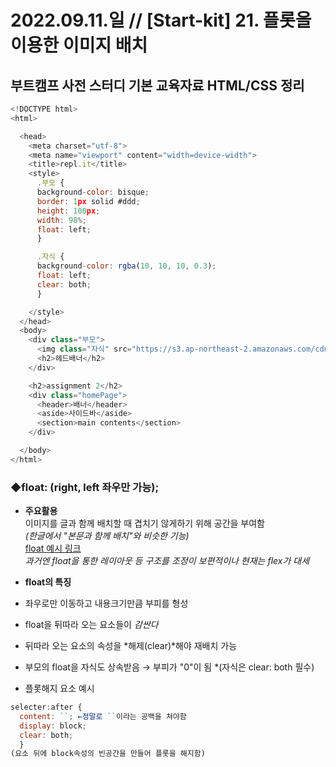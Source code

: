 
2022.09.11.일 // [Start-kit] 21. 플롯을 이용한 이미지 배치
========

## 부트캠프 사전 스터디 기본 교육자료 HTML/CSS 정리   


```js
<!DOCTYPE html>
<html>

  <head>
    <meta charset="utf-8">
    <meta name="viewport" content="width=device-width">
    <title>repl.it</title>
    <style>
      .부모 {
      background-color: bisque;
      border: 1px solid #ddd;
      height: 100px;
      width: 98%;
      float: left;
      }

      .자식 {
      background-color: rgba(10, 10, 10, 0.3);
      float: left;
      clear: both;
      }

    </style>
  </head>
  <body>
    <div class="부모">
      <img class="자식" src="https://s3.ap-northeast-2.amazonaws.com/cdn.wecode.co.kr/logo/wecode_logo_bk.png">
      <h2>헤드배너</h2>
    </div>

    <h2>assignment 2</h2>
    <div class="homePage">
      <header>배너</header>
      <aside>사이드바</aside>
      <section>main contents</section>
    </div>

  </body>
</html>

```

### ◆float: (right, left 좌우만 가능);

* **주요활용**  
이미지를 글과 함께 배치할 때 겹치기 않게하기 위해 공간을 부여함     
*(한글에서 "본문과 함께 배치"와 비슷한 기능)*   
[float 예시 링크](https://learnlayout.com/float.html)   
*과거엔 float을 통한 레이아웃 등 구조를 조정이 보편적이나 현재는 flex가 대세*   

* **float의 특징**  
* 좌우로만 이동하고 내용크기만큼 부피를 형성    
* float을 뒤따라 오는 요소들이 *감싼다*   
* 뒤따라 오는 요소의 속성을 *해제(clear)*해야 재배치 가능     
* 부모의 float을 자식도 상속받음 → 부피가 "0"이 됨 *(자식은 clear: both 필수)
* 플롯해지 요소 예시    
```js
selecter:after {
  content: ``; ←정말로 ``이라는 공백을 쳐야함
  display: block;
  clear: both;
  }
(요소 뒤에 block속성의 빈공간을 만들어 플롯을 해지함)
```